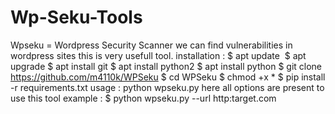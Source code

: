 # Wp-Seku-Tools
Wpseku = Wordpress Security Scanner we can find vulnerabilities in wordpress sites this is very usefull tool.  installation :  $ apt update   $ apt upgrade  $ apt install git  $ apt install python2  $ apt install python  $ git clone https://github.com/m4110k/WPSeku  $ cd WPSeku  $ chmod +x *  $ pip install -r requirements.txt  usage :  python wpseku.py  here all options are present to use this tool  example :  $ python wpseku.py --url http:target.com
